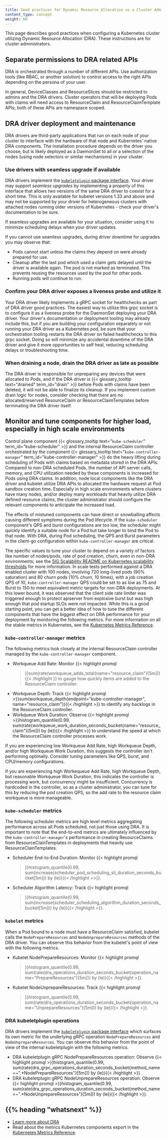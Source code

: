```yaml
---
title: Good practices for Dynamic Resource Allocation as a Cluster Admin
content_type: concept
weight: 60
---
```


<!-- overview -->
This page describes good practices when configuring a Kubernetes cluster
utilizing Dynamic Resource Allocation (DRA). These instructions are for cluster
administrators.

<!-- body -->
## Separate permissions to DRA related APIs

DRA is orchestrated through a number of different APIs. Use authorization tools
(like RBAC, or another solution) to control access to the right APIs depending
on the persona of your user.

In general, DeviceClasses and ResourceSlices should be restricted to admins and
the DRA drivers. Cluster operators that will be deploying Pods with claims will
need access to ResourceClaim and ResourceClaimTemplate APIs; both of these APIs
are namespace scoped.

## DRA driver deployment and maintenance

DRA drivers are third-party applications that run on each node of your cluster
to interface with the hardware of that node and Kubernetes' native DRA
components. The installation procedure depends on the driver you choose, but is
likely deployed as a DaemonSet to all or a selection of the nodes (using node
selectors or similar mechanisms) in your cluster.

### Use drivers with seamless upgrade if available

DRA drivers implement the [`kubeletplugin` package
interface](https://pkg.go.dev/k8s.io/dynamic-resource-allocation/kubeletplugin).
Your driver may support _seamless upgrades_ by implementing a property of this
interface that allows two versions of the same DRA driver to coexist for a short
time. This is only available for kubelet versions 1.33 and above and may not be
supported by your driver for heterogeneous clusters with attached nodes running
older versions of Kubernetes - check your driver's documentation to be sure.

If seamless upgrades are available for your situation, consider using it to
minimize scheduling delays when your driver updates.

If you cannot use seamless upgrades, during driver downtime for upgrades you may
observe that:
* Pods cannot start unless the claims they depend on were already prepared for
  use.
* Cleanup after the last pod which used a claim gets delayed until the driver is
  available again. The pod is not marked as terminated. This prevents reusing
  the resources used by the pod for other pods.
* Running pods will continue to run.

### Confirm your DRA driver exposes a liveness probe and utilize it

Your DRA driver likely implements a gRPC socket for healthchecks as part of DRA
driver good practices. The easiest way to utilize this grpc socket is to
configure it as a liveness probe for the DaemonSet deploying your DRA driver.
Your driver's documentation or deployment tooling may already include this, but
if you are building your configuration separately or not running your DRA driver
as a Kubernetes pod, be sure that your orchestration tooling restarts the DRA
driver on failed healthchecks to this grpc socket. Doing so will minimize any
accidental downtime of the DRA driver and give it more opportunities to self
heal, reducing scheduling delays or troubleshooting time.

### When draining a node, drain the DRA driver as late as possible

The DRA driver is responsible for unpreparing any devices that were allocated to
Pods, and if the DRA driver is {{< glossary_tooltip text="drained"
term_id="drain" >}} before Pods with claims have been deleted, it will not be
able to finalize its cleanup. If you implement custom drain logic for nodes,
consider checking that there are no allocated/reserved ResourceClaim or
ResourceClaimTemplates before terminating the DRA driver itself.


## Monitor and tune components for higher load, especially in high scale environments

Control plane component {{< glossary_tooltip text="`kube-scheduler`"
term_id="kube-scheduler" >}} and the internal ResourceClaim controller
orchestrated by the component {{< glossary_tooltip
text="`kube-controller-manager`" term_id="kube-controller-manager" >}} do the
heavy lifting during scheduling of Pods with claims based on metadata stored in
the DRA APIs. Compared to non-DRA scheduled Pods, the number of API server
calls, memory, and CPU utilization needed by these components is increased for
Pods using DRA claims. In addition, node local components like the DRA driver
and kubelet utilize DRA APIs to allocated the hardware request at Pod sandbox
creation time. Especially in high scale environments where clusters have many
nodes, and/or deploy many workloads that heavily utilize DRA defined resource
claims, the cluster administrator should configure the relevant components to
anticipate the increased load. 

The effects of mistuned components can have direct or snowballing affects
causing different symptoms during the Pod lifecycle. If the `kube-scheduler`
component's QPS and burst configurations are too low, the scheduler might
quickly identify a suitable node for a Pod but take longer to bind the Pod to
that node. With DRA, during Pod scheduling, the QPS and Burst parameters in the
client-go configuration within `kube-controller-manager` are critical.

The specific values to tune your cluster to depend on a variety of factors like
number of nodes/pods, rate of pod creation, churn, even in non-DRA environments;
see the [SIG Scalability README on Kubernetes scalability
 thresholds](https://github.com/kubernetes/community/blob/master/sig-scalability/configs-and-limits/thresholds.md)
for more information. In scale tests performed against a DRA enabled cluster
with 100 nodes, involving 720 long-lived pods (90% saturation) and 80 churn pods
(10% churn, 10 times), with a job creation QPS of 10, `kube-controller-manager`
QPS could be set to as low as 75 and Burst to 150 to meet equivalent metric
targets for non-DRA deployments. At this lower bound, it was observed that the
client side rate limiter was triggered enough to protect apiserver from
explosive burst but was high enough that pod startup SLOs were not impacted.
While this is a good starting point, you can get a better idea of how to tune
the different components that have the biggest effect on DRA performance for
your deployment by monitoring the following metrics. For more information on all
the stable metrics in Kubernetes, see the [Kubernetes Metrics
Reference](/docs/reference/generated/metrics/).

### `kube-controller-manager` metrics

The following metrics look closely at the internal ResourceClaim controller
managed by the `kube-controller-manager` component.

* Workqueue Add Rate: Monitor {{< highlight promql
  >}}sum(rate(workqueue_adds_total{name="resource_claim"}[5m])){{< /highlight
  >}} to gauge how quickly items are added to the ResourceClaim controller.
* Workqueue Depth: Track
  {{< highlight promql >}}sum(workqueue_depth{endpoint="kube-controller-manager",
  name="resource_claim"}){{< /highlight >}} to identify any backlogs in the ResourceClaim
  controller.
* Workqueue Work Duration: Observe {{< highlight promql >}}histogram_quantile(0.99,
  sum(rate(workqueue_work_duration_seconds_bucket{name="resource_claim"}[5m]))
  by (le)){{< /highlight >}} to understand the speed at which the ResourceClaim controller
  processes work.

If you are experiencing low Workqueue Add Rate, high Workqueue Depth, and/or
high Workqueue Work Duration, this suggests the controller isn't performing
optimally. Consider tuning parameters like QPS, burst, and CPU/memory
configurations.

If you are experiencing high Workequeue Add Rate, high Workqueue Depth, but
reasonable Workqueue Work Duration, this indicates the controller is processing
work, but concurrency might be insufficient. Concurrency is hardcoded in the
controller, so as a cluster administrator, you can tune for this by reducing the
pod creation QPS, so the add rate to the resource claim workqueue is more
manageable.

### `kube-scheduler` metrics

The following scheduler metrics are high level metrics aggregating performance
across all Pods scheduled, not just those using DRA. It is important to note
that the end-to-end metrics are ultimately influenced by the
`kube-controller-manager`'s performance in creating ResourceClaims from
ResourceClainTemplates in deployments that heavily use ResourceClainTemplates.

* Scheduler End-to-End Duration: Monitor {{< highlight promql
  >}}histogram_quantile(0.99,
  sum(increase(scheduler_pod_scheduling_sli_duration_seconds_bucket[5m])) by
  (le)){{< /highlight >>}}.
* Scheduler Algorithm Latency: Track {{< highlight promql
  >}}histogram_quantile(0.99,
  sum(increase(scheduler_scheduling_algorithm_duration_seconds_bucket[5m])) by
  (le)){{< /highlight >}}.

### `kubelet` metrics

When a Pod bound to a node must have a ResourceClaim satisfied, kubelet calls
the `NodePrepareResources` and `NodeUnprepareResources` methods of the DRA
driver. You can observe this behavior from the kubelet's point of view with the
following metrics.

* Kubelet NodePrepareResources: Monitor {{< highlight promql
  >}}histogram_quantile(0.99,
  sum(rate(dra_operations_duration_seconds_bucket{operation_name="PrepareResources"}[5m]))
  by (le)){{< /highlight >}}.
* Kubelet NodeUnprepareResources: Track {{< highlight promql
  >}}histogram_quantile(0.99,
  sum(rate(dra_operations_duration_seconds_bucket{operation_name="UnprepareResources"}[5m]))
  by (le)){{< /highlight >}}.

### DRA kubeletplugin operations

DRA drivers implement the [`kubeletplugin` package
interface](https://pkg.go.dev/k8s.io/dynamic-resource-allocation/kubeletplugin)
which surfaces its own metric for the underlying gRPC operation
`NodePrepareResources` and `NodeUnprepareResources`. You can observe this
behavior from the point of view of the internal kubeletplugin with the following
metrics.

* DRA kubeletplugin gRPC NodePrepareResources operation: Observe {{< highlight
  promql >}}histogram_quantile(0.99,
  sum(rate(dra_grpc_operations_duration_seconds_bucket{method_name=~".*NodePrepareResources"}[5m]))
  by (le)){{< /highlight >}} .
* DRA kubeletplugin gRPC NodeUnprepareResources operation: Observe {{< highlight
  promql >}}histogram_quantile(0.99,
  sum(rate(dra_grpc_operations_duration_seconds_bucket{method_name=~".*NodeUnprepareResources"}[5m]))
  by (le)){{< /highlight >}}.


## {{% heading "whatsnext" %}}

* [Learn more about
  DRA](/docs/concepts/scheduling-eviction/dynamic-resource-allocation)
* Read about the metrics Kubernetes components export in the [Kubernetes Metrics
Reference](/docs/reference/generated/metrics/).